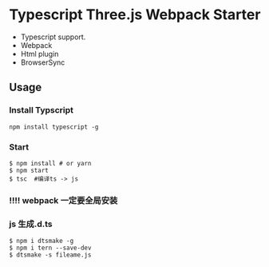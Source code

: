 # Typescript Three.js Webpack Starter

- Typescript support.
- Webpack
- Html plugin
- BrowserSync

## Usage

### Install Typscript

```
npm install typescript -g
```

### Start

```
$ npm install # or yarn
$ npm start
$ tsc  #编译ts -> js
```
### !!!!  webpack 一定要全局安装 

### js 生成.d.ts


```
$ npm i dtsmake -g
$ npm i tern --save-dev
$ dtsmake -s fileame.js
```




